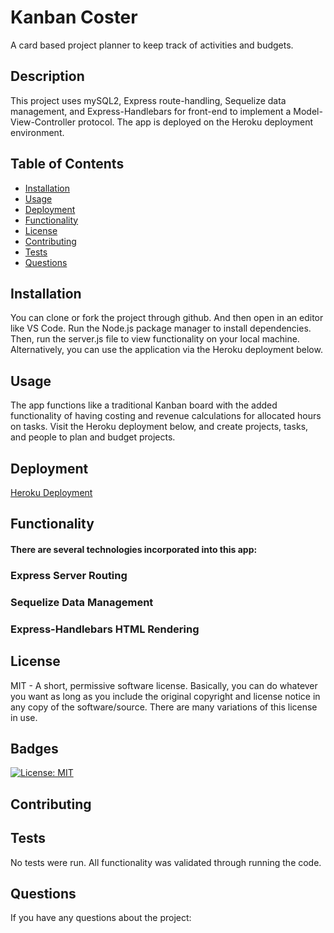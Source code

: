 # Kanban Coster

A card based project planner to keep track of activities and budgets.

## Description

This project uses mySQL2, Express route-handling, Sequelize data management, and Express-Handlebars for front-end to implement a Model-View-Controller protocol.
The app is deployed on the Heroku deployment environment.

## Table of Contents

- [Installation](#installation)
- [Usage](#usage)
- [Deployment](#Deployment)
- [Functionality](#Functionality)
- [License](#license)
- [Contributing](#Contributing)
- [Tests](#Tests)
- [Questions](#Questions)

## Installation

You can clone or fork the project through github. And then open in an editor like VS Code.
Run the Node.js package manager to install dependencies.  
Then, run the server.js file to view functionality on your local machine.
Alternatively, you can use the application via the Heroku deployment below.

## Usage

The app functions like a traditional Kanban board with the added functionality of having costing and revenue calculations for allocated hours on tasks.
Visit the Heroku deployment below, and create projects, tasks, and people to plan and budget projects.

## Deployment

[Heroku Deployment](#)

## Functionality

#### There are several technologies incorporated into this app:

### Express Server Routing

### Sequelize Data Management

### Express-Handlebars HTML Rendering

## License

MIT - A short, permissive software license. Basically, you can do whatever you want as long as you include the original copyright and license notice in any copy of the software/source. There are many variations of this license in use.

## Badges

[![License: MIT](https://img.shields.io/badge/License-MIT-yellow.svg)](https://opensource.org/licenses/MIT)

## Contributing

## Tests

No tests were run. All functionality was validated through running the code.

## Questions

If you have any questions about the project:
